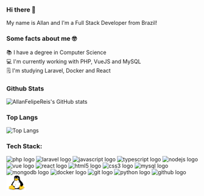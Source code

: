 ### Hi there 👋

My name is Allan and I'm a Full Stack Developer from Brazil!

### Some facts about me 🤓

📚 I have a degree in Computer Science<br>
💻 I'm currently working with PHP, VueJS and MySQL<br>
🗒️ I'm studying Laravel, Docker and React

### Github Stats

![AllanFelipeReis's GitHub stats](https://github-readme-stats.vercel.app/api?username=AllanFelipeReis&show_icons=true&theme=dracula)

### Top Langs

![Top Langs](https://github-readme-stats.vercel.app/api/top-langs?username=AllanFelipeReis&show_icons=true&theme=dracula&layout=compact)

### Tech Stack:

<div align="left">
  <img src="https://cdn.jsdelivr.net/gh/devicons/devicon/icons/php/php-original.svg" height="40" width="52" alt="php logo"/>
  <img src="https://cdn.jsdelivr.net/gh/devicons/devicon/icons/laravel/laravel-plain.svg" height="40" width="52" alt="laravel logo"/>
  <img src="https://cdn.jsdelivr.net/gh/devicons/devicon/icons/javascript/javascript-original.svg" height="40" width="52" alt="javascript logo"  />
  <img src="https://cdn.jsdelivr.net/gh/devicons/devicon/icons/typescript/typescript-original.svg" height="40" width="52" alt="typescript logo"  />
  <img src="https://cdn.jsdelivr.net/gh/devicons/devicon/icons/nodejs/nodejs-original.svg" height="40" width="52" alt="nodejs logo"  />
  <img src="https://cdn.jsdelivr.net/gh/devicons/devicon/icons/vuejs/vuejs-original.svg" height="40" width="52" alt="vue logo"/>
  <img src="https://cdn.jsdelivr.net/gh/devicons/devicon/icons/react/react-original.svg" height="40" width="52" alt="react logo"  />
  <img src="https://cdn.jsdelivr.net/gh/devicons/devicon/icons/html5/html5-original.svg" height="40" width="52" alt="html5 logo"  />
  <img src="https://cdn.jsdelivr.net/gh/devicons/devicon/icons/css3/css3-original.svg" height="40" width="52" alt="css3 logo"  />
  <img src="https://cdn.jsdelivr.net/gh/devicons/devicon/icons/mysql/mysql-original.svg" height="40" width="52" alt="mysql logo"  />
  <img src="https://cdn.jsdelivr.net/gh/devicons/devicon/icons/mongodb/mongodb-original.svg" height="40" width="52" alt="mongodb logo"  />
  <img src="https://cdn.jsdelivr.net/gh/devicons/devicon/icons/docker/docker-original.svg" height="40" width="52" alt="docker logo"  />
  <img src="https://cdn.jsdelivr.net/gh/devicons/devicon/icons/git/git-original.svg" height="40" width="52" alt="git logo"  />
  <img src="https://cdn.jsdelivr.net/gh/devicons/devicon/icons/python/python-original.svg" height="40" width="52" alt="python logo"/>
  <img src="https://uploaddeimagens.com.br/images/004/312/203/full/github.png?1674666543" height="40" width="52" alt="github logo"  />
  <img src="https://raw.githubusercontent.com/devicons/devicon/master/icons/linux/linux-original.svg" height="40" width="52" alt="linux logo"/>
</div>